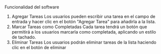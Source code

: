 Funcionalidad del software 

1. Agregar Tareas
Los usuarios pueden escribir una tarea en el campo de entrada y hacer clic en el botón "Agregar Tarea" para añadirla a la lista.
2. Marcar Tareas como Completadas
Cada tarea tendrá un botón que permitirá a los usuarios marcarla como completada, aplicando un estilo de tachado.
3. Eliminar Tareas
Los usuarios podrán eliminar tareas de la lista haciendo clic en el botón de eliminar
